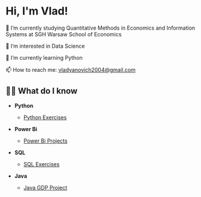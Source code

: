 <h1>Hi, I'm Vlad!</h1>
🔭 I’m currently studying Quantitative Methods in Economics and Information Systems at SGH Warsaw School of Economics

👀 I’m interested in Data Science
  
🌱 I’m currently learning Python
  
📫 How to reach me: vladyanovich2004@gmail.com

<h2>👨‍💻 What do I know</h2>

- <b>Python</b>
  - [Python Exercises](https://github.com/VladYanovich/Python_exercises)

- <b>Power Bi</b>
  - [Power Bi Projects](https://github.com/VladYanovich/PowerBI_exercises)

- <b>SQL</b>
  - [SQL Exercises](https://github.com/VladYanovich/sql_exercises)

- <b>Java</b>
  - [Java GDP Project](https://github.com/VladYanovich/Java_GDP_project)

<!---
VladYanovich/VladYanovich is a ✨ special ✨ repository because its `README.md` (this file) appears on your GitHub profile.
You can click the Preview link to take a look at your changes.
--->
